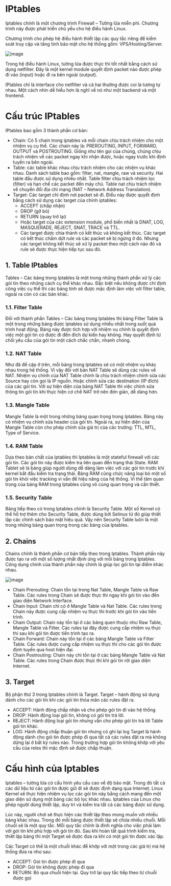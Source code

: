 # IPtables

Iptables chính là một chương trình Firewall – Tường lửa miễn phí. Chương trình này được phát triển chủ yếu cho hệ điều hành Linux. 

Chương trình cho phép hệ điều hành thiết lập các quy tắc riêng để kiểm soát truy cập và tăng tính bảo mật cho hệ thống gồm: VPS/Hosting/Server.

![image](https://user-images.githubusercontent.com/111716161/194467691-b53fe1e2-249a-4862-af33-590306b2c111.png)

Trong hệ điều hành Linux, tường lửa được thực thi tốt nhất bằng cách sử dụng netfilter. Đây là một kernel module quyết định packet nào được phép đi vào (input) hoặc đi ra bên ngoài (output).

IPtables chỉ là interface cho netfilter và cả hai thường được coi là tương tự nhau. Một cách nhìn dễ hiểu hơn là nghĩ về nó như một backend và một frontend.

# Cấu trúc IPtables

IPtables bao gồm 3 thành phần cơ bản:

- Chain: Có 5 chain trong iptables và mỗi chain chịu trách nhiệm cho một nhiệm vụ cụ thể. Các chain này là: PREROUTING, INPUT, FORWARD, OUTPUT và POSTROUTING. Giống như tên gọi của chúng, chúng chịu trách nhiệm về các packet ngay khi nhận được, hoặc ngay trước khi định tuyến ra bên ngoài.
- Table: các table khác nhau chịu trách nhiệm cho các nhiệm vụ khác nhau. Danh sách table bao gồm:  filter, nat, mangle, raw và security. Hai table đầu được sử dụng nhiều nhất. Table filter chịu trách nhiệm lọc (filter) và hạn chế các packet đến máy chủ. Table nat chịu trách nhiệm về chuyển đổi địa chỉ mạng (NAT – Network Address Translation).
- Target: Các target chỉ định nơi packet sẽ đi. Điều này được quyết định bằng cách sử dụng các target của chính iptables:
  - ACCEPT (chấp nhận)
  - DROP (gỡ bỏ)
  - RETURN (quay trở lại)
  - Hoặc target của các extension module, phổ biến nhất là DNAT, LOG, MASQUERADE, REJECT, SNAT, TRACE và TTL.
  - Các target được chia thành có kết thúc và không kết thúc. Các target có kết thúc chấm dứt rule và các packet sẽ bị ngừng ở đó. Nhưng các target không kết thúc sẽ xử lý packet theo một cách nào đó và rule sẽ  được thực hiện tiếp tục sau đó.

## 1. Table IPtables

Tables – Các bảng trong Iptables là một trong những thành phần xử lý các gói tin theo những cách cụ thể khác nhau. Đặc biệt nếu không được chỉ định công việc cụ thể thì các bảng tính sẽ được mặc định làm việc với filter table, ngoài ra còn có các bản khác. 

### 1.1. Filter Table
Đối với thành phần Tables – Các bảng trong Iptables thì bảng Filter Table là một trong những bảng được Iptables sử dụng nhiều nhất trong suốt quá trình hoạt động. Bảng này được tích hợp với nhiệm vụ chính là quyết định việc một gói tin có được đi đến đích dự kiến hay không. Hay quyết định từ chối yêu cầu của gói tin một cách chắc chắn, nhanh chóng.

### 1.2. NAT Table
Như đã đề cập ở trên, mỗi bảng trong Iptables sẽ có một nhiệm vụ khác nhau trong hệ thống. Vì vậy đối với bản NAT Table sẽ dùng các rules về NAT. Nhiệm vụ chính của NAT Table chính là chịu trách nhiệm chỉnh sửa các Source hay còn gọi là IP nguồn. Hoặc chỉnh sửa các destination (IP đích) của các gói tin. Với sự hiện diện của bảng NAT Table thì việc chỉnh sửa thông tin gói tín khi thực hiện cơ chế NAT trở nên đơn giản, dễ dàng hơn.

### 1.3. Mangle Table
Mangle Table là một trong những bảng quan trọng trong Iptables. Bảng này có nhiệm vụ chỉnh sửa header của gói tín. Ngoài ra, sự hiện diện của Mangle Table còn cho phép chỉnh sửa giá trị của các trường: TTL, MTL, Type of Service.

### 1.4. RAM Table
Dựa theo bản chất của Iptables thì Iptables là một stateful firewall với các gói tin. Các gói tin này được kiểm tra liên quan đến trạng thái State. RAM Tablet sẽ là bảng giúp người dùng dễ dàng làm việc với các gói tin trước khi kernel bắt đầu kiểm tra trạng thái. Bảng RAM cũng chức năng loại bỏ một số gói tin khỏi việc tracking vì vấn đề hiệu năng của hệ thống. Vì thế tâm quan trọng của bảng RAM trong Iptables cũng vô cùng quan trọng và cần thiết.

### 1.5. Security Table
Bảng tiếp theo có trong Iptables chính là Security Table. Một số Kernel có thể hỗ trợ thêm cho Security Table, được dùng bởi Selinux từ đó giúp thiết lập các chính sách bảo mật hiệu quả. Vậy nên Security Table luôn là một trong những bảng quan trọng trong các bảng của Iptables.

## 2. Chains
Chains chính là thành phần cơ bản tiếp theo trong Iptables. Thành phần này được tạo ra với một số lượng nhất định ứng với mỗi bảng trong Iptables. Công dụng chính của thành phần này chính là giúp lọc gói tin tại điểm khác nhau.

![image](https://user-images.githubusercontent.com/111716161/194498191-a635cc75-c9b3-4340-afc1-96022679e120.png)

- Chain Prerouting: Chain tồn tại trong Nat Table, Mangle Table và Raw Table. Các rules trong Chain sẽ được thực thi ngay khi gói tin vào đến giao diện Network Interface.
- Chain Input: Chain chỉ có ở Mangle Table và Nat Table. Các rules trong Chain này được cung cấp nhiệm vụ thực thi trước khi gói tin vào tiến trình.
- Chain Output: Chain này tồn tại ở các bảng quen thuộc như Raw Table, Mangle Table và Filter. Các rules tại đây được cung cấp nhiệm vụ thực thi sau khi gói tin được tiến trình tạo ra.
- Chain Forward: Chain này tồn tại ở các bảng Mangle Table và Filter Table. Các rules được cung cấp nhiệm vụ thực thi cho các gói tin được định tuyến qua host hiện đại.
- Chain Postrouting: Chain này chỉ tồn tại ở các bảng Mangle Table và Nat Table. Các rules trong Chain được thực thi khi gói tin rời giao diện Internet.

## 3. Target
Bộ phận thứ 3 trong Iptables chính là Target. Target – hành động sử dụng dành cho các gói tin khi các gói tin thỏa mãn các rules đặt ra. 

- ACCEPT: Hành động chấp nhận và cho phép gói tin đi vào hệ thống
- DROP: Hành động loại gói tin, không có gói tin trả lời.
- REJECT: Hành động loại gói tin nhưng vẫn cho phép gói tin trả lời Table gói tin khác. 
- LOG: Hành động chấp thuận gói tin nhưng có ghi lại log
Target là hành động dành cho gói tin được phép đi qua tất cả các rules đặt ra mà không dừng lại ở bất kỳ rules nào. Trong trường hợp gói tin không khớp với yêu cầu của reles thì mặc định sẽ được chấp thuận.

# Cấu hình của Iptables
Iptables – tường lửa có cấu hình yêu cầu cao về độ bảo mật. Trong đó tất cả các dữ liệu từ các gói tin được gửi đi sẽ được định dạng qua Internet. Linux Kernel sẽ thực hiện nhiệm vụ lọc các gói tin này bằng cách mang đến một giao diện sử dụng một bảng các bộ lọc khác nhau. Iptables của Linux cho phép người dùng thiết lập, duy trì và kiểm tra tất cả các bảng được sử dụng. 

Lúc này, người chơi sẽ thực hiện các thiết lập theo mong muốn với nhiều bảng khác nhau. Trong đó mỗi bảng được thiết lập sẽ chứa nhiều chuỗi. Mỗi chuối sẽ là một quy tắc. Mỗi quy tắc chính là đinh nghĩa cho việc phải làm với gói tin khi phù hợp với gói tin đó. Sau khi hoàn tất quá trình kiểm tra, thiết lập bảng thì một Target sẽ được đưa ra khi có một gói tin được xác lập.

Các Target có thể là một chuỗi khác để khớp với một trong các giá trị mà hệ thống đưa ra như sau:

- ACCEPT: Gói tin được phép đi qua
- DROP: Gói tín không được phép đi qua
- RETURN: Bỏ qua chuỗi hiện tại. Quy trở lại quy tắc tiếp theo từ chuỗi được gọi
